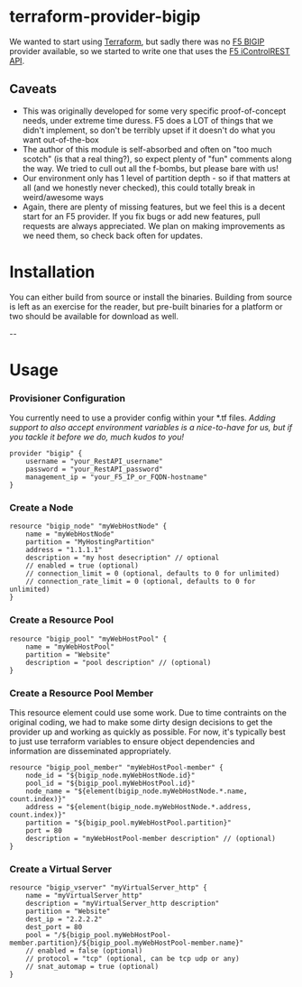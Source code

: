 # terraform-provider-bigip
We wanted to start using [Terraform](https://terraform.io/), but sadly there was no [F5 BIGIP](https://devcentral.f5.com) provider available, so we started to write one that uses the [F5 iControlREST API](https://devcentral.f5.com/wiki/iControlREST.HomePage.ashx).

## Caveats
 * This was originally developed for some very specific proof-of-concept needs, under extreme time duress. F5 does a LOT of things that we didn't implement, so don't be terribly upset if it doesn't do what you want out-of-the-box
 * The author of this module is self-absorbed and often on "too much scotch" (is that a real thing?), so expect plenty of "fun" comments along the way. We tried to cull out all the f-bombs, but please bare with us!
 * Our environment only has 1 level of partition depth - so if that matters at all (and we honestly never checked), this could totally break in weird/awesome ways
 * Again, there are plenty of missing features, but we feel this is a decent start for an F5 provider. If you fix bugs or add new features, pull requests are always appreciated. We plan on making improvements as we need them, so check back often for updates.

# Installation
You can either build from source or install the binaries. Building from source is left as an exercise for the reader, but pre-built binaries for a platform or two should be available for download as well. 

--

# Usage

### Provisioner Configuration

You currently need to use a provider config within your *.tf files. _Adding support to also accept environment variables is a nice-to-have for us, but if you tackle it before we do, much kudos to you!_

    provider "bigip" {
        username = "your_RestAPI_username"
        password = "your_RestAPI_password"
        management_ip = "your_F5_IP_or_FQDN-hostname"
    }

### Create a Node

    resource "bigip_node" "myWebHostNode" {
        name = "myWebHostNode"
        partition = "MyHostingPartition"
        address = "1.1.1.1"
        description = "my host desecription" // optional
        // enabled = true (optional)
        // connection_limit = 0 (optional, defaults to 0 for unlimited)
        // connection_rate_limit = 0 (optional, defaults to 0 for unlimited)
    }



### Create a Resource Pool

    resource "bigip_pool" "myWebHostPool" {
    	name = "myWebHostPool"
    	partition = "Website"
    	description = "pool description" // (optional)
    }




### Create a Resource Pool Member
This resource element could use some work. Due to time contraints on the original coding, we had to make some dirty design decisions to get the provider up and working as quickly as possible. For now, it's typically best to just use terraform variables to ensure object dependencies and information are disseminated appropriately.

    resource "bigip_pool_member" "myWebHostPool-member" {
    	node_id = "${bigip_node.myWebHostNode.id}"
    	pool_id = "${bigip_pool.myWebHostPool.id}"
    	node_name = "${element(bigip_node.myWebHostNode.*.name, count.index)}"
    	address = "${element(bigip_node.myWebHostNode.*.address, count.index)}"
    	partition = "${bigip_pool.myWebHostPool.partition}"
    	port = 80
    	description = "myWebHostPool-member description" // (optional)
    }



### Create a Virtual Server

    resource "bigip_vserver" "myVirtualServer_http" {
    	name = "myVirtualServer_http"
    	description = "myVirtualServer_http description"
    	partition = "Website"
    	dest_ip = "2.2.2.2"
    	dest_port = 80
    	pool = "/${bigip_pool.myWebHostPool-member.partition}/${bigip_pool.myWebHostPool-member.name}"
    	// enabled = false (optional)
    	// protocol = "tcp" (optional, can be tcp udp or any)
    	// snat_automap = true (optional)
    }




